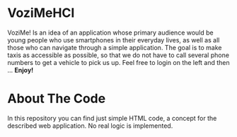 # VoziMeHCI
VoziMe! Is an idea of an application whose primary audience would
              be young people who use smartphones in their everyday lives, as well as all those who can navigate through a simple
              application. The goal is to make taxis as accessible as possible, so that we do not have to call several phone numbers
              to get a vehicle to pick us up. Feel free to login on the left and then ... <b>Enjoy!</b>
              
# About The Code
In this repository you can find just simple HTML code, a concept for the described web application. No real logic is implemented.
